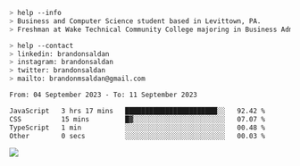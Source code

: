 ````bash
> help --info
> Business and Computer Science student based in Levittown, PA.
> Freshman at Wake Technical Community College majoring in Business Administration.
````

````bash
> help --contact
> linkedin: brandonsaldan
> instagram: brandonsaldan
> twitter: brandonsaldan
> mailto: brandonmsaldan@gmail.com
````

<!--START_SECTION:waka-->

```txt
From: 04 September 2023 - To: 11 September 2023

JavaScript   3 hrs 17 mins   ███████████████████████░░   92.42 %
CSS          15 mins         █▓░░░░░░░░░░░░░░░░░░░░░░░   07.07 %
TypeScript   1 min           ░░░░░░░░░░░░░░░░░░░░░░░░░   00.48 %
Other        0 secs          ░░░░░░░░░░░░░░░░░░░░░░░░░   00.03 %
```

<!--END_SECTION:waka-->

![](https://komarev.com/ghpvc/?username=brandonsaldan&color=6A8AFF)
